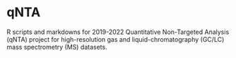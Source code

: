 # qNTA
R scripts and markdowns for 2019-2022 Quantitative Non-Targeted Analysis (qNTA) project for high-resolution gas and liquid-chromatography (GC/LC) mass spectrometry (MS) datasets.
